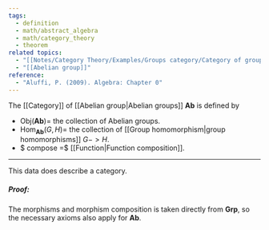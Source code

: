 ```yaml
---
tags:
  - definition
  - math/abstract_algebra
  - math/category_theory
  - theorem
related topics:
  - "[[Notes/Category Theory/Examples/Groups category/Category of groups]]"
  - "[[Abelian group]]"
reference:
  - "Aluffi, P. (2009). Algebra: Chapter 0"
---
```

The [[Category]] of [[Abelian group|Abelian groups]] $\mathbf{Ab}$ is defined by
- $\text{Obj}(\mathbf{Ab})=$ the collection of Abelian groups.
- $\text{Hom}_\mathbf{Ab}(G,H)=$ the collection of [[Group homomorphism|group homomorphisms]] $G -> H$.
- $ compose =$ [[Function|Function composition]].
---
This data does describe a category.
##### Proof:
The morphisms and morphism composition is taken directly from $\mathbf{Grp}$, so the necessary axioms also apply for $\mathbf{Ab}$.
